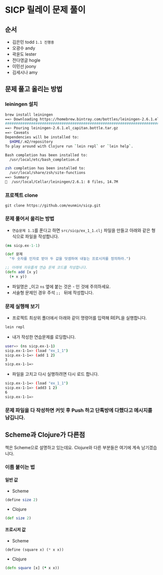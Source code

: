 # SICP 릴레이 문제 풀이

## 순서

- 김은민 todd `1.1 진행중`
- 오광수 andy
- 곽윤도 lester
- 전다영글 hogle
- 이민선 joony
- 김세시나 amy


## 문제 풀고 올리는 방법

### leiningen 설치
```bash
brew install leiningen
==> Downloading https://homebrew.bintray.com/bottles/leiningen-2.6.1.el_capitan.bottle.tar.gz
######################################################################## 100.0%
==> Pouring leiningen-2.6.1.el_capitan.bottle.tar.gz
==> Caveats
Dependencies will be installed to:
  $HOME/.m2/repository
To play around with Clojure run `lein repl` or `lein help`.

Bash completion has been installed to:
  /usr/local/etc/bash_completion.d

zsh completion has been installed to:
  /usr/local/share/zsh/site-functions
==> Summary
🍺  /usr/local/Cellar/leiningen/2.6.1: 8 files, 14.7M
```

### 프로젝트 clone 
```
git clone https://github.com/eunmin/sicp.git
```

### 문제 풀어서 올리는 방법 

- `연습문제 1.1`를 푼다고 하면 `src/sicp/ex_1_1.clj` 파일을 만들고 아래와 같은 형식으로 파일을 작성합니다.

```clojure
(ns sicp.ex-1-1)

(def 문제
  "두 숫자를 인자로 받아 두 값을 덧셈하여 내놓는 프로시저를 정의하라.")

;; 아래에 자유롭게 연습 문제 코드를 작성합니다.
(defn add [x y]
  (+ x y))
```

- 파일명은 _이고 `ns` 옆에 붙는 것은 - 인 것에 주의하세요.
- 서술형 문제인 경우 주석 `;; ` 뒤에 작성합니다. 

### 문제 실행해 보기

- 프로젝트 최상위 폴더에서 아래와 같이 명령어를 입력해 REPL을 실행합니다.
```bash
lein repl
```

- 내가 작성한 연습문제를 로딩합니다.
```bash
user=> (ns sicp.ex-1-1)
sicp.ex-1-1=> (load "ex_1_1")
sicp.ex-1-1=> (add 1 2)
3
sicp.ex-1-1=> 
```

- 파일을 고치고 다시 실행하려면 다시 로드 합니다.
```bash
sicp.ex-1-1=> (load "ex_1_1")
sicp.ex-1-1=> (add3 1 2)
6
sicp.ex-1-1=> 
```

### 문제 파일을 다 작성하면 커밋 후 Push 하고 단톡방에 다했다고 메시지를 남깁니다.

## Scheme과 Clojure가 다른점

책은 Scheme으로 설명하고 있는데요. Clojure와 다른 부분들은 여기에 계속 남기겠습니다.

### 이름 붙이는 법

#### 일반 값
- Scheme
```scheme
(define size 2)
```
- Clojure
```clojure
(def size 2)
```

#### 프로시저 값
- Scheme
```scheme
(define (square x) (* x x))
```
- Clojure
```clojure
(defn square [x] (* x x))
```

